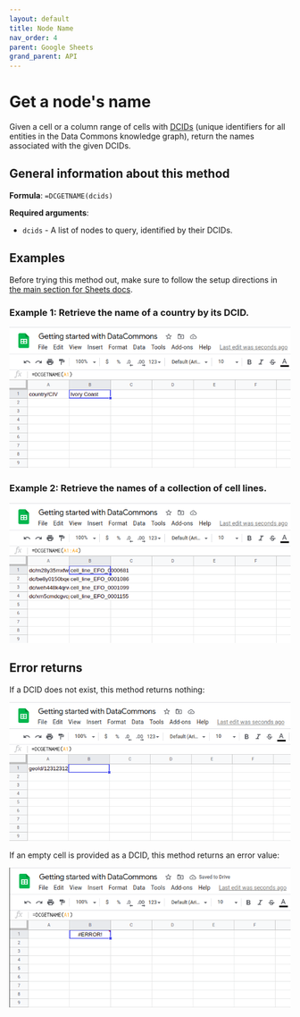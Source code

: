 ```yaml
---
layout: default
title: Node Name
nav_order: 4
parent: Google Sheets
grand_parent: API
---
```


# Get a node's name

Given a cell or a column range of cells with [DCIDs](/glossary.md) (unique identifiers for all entities in the Data Commons knowledge graph), return the names associated with the given DCIDs.

## General information about this method

**Formula**: `=DCGETNAME(dcids)`

**Required arguments**:

* `dcids` - A list of nodes to query, identified by their DCIDs.

## Examples

Before trying this method out, make sure to follow the setup directions in [the main section for Sheets docs](/api/sheets/index.html).

### Example 1: Retrieve the name of a country by its DCID.

![](/assets/images/sheets/sheets_get_name_cote_d_ivoire_cropped.png)

### Example 2: Retrieve the names of a collection of cell lines.

![](/assets/images/sheets/sheets_get_name_cell_lines_cropped.png)

## Error returns

If a DCID does not exist, this method returns nothing:

![](/assets/images/sheets/sheets_get_name_wrong_dcid_cropped.png)

If an empty cell is provided as a DCID, this method returns an error value:

![](/assets/images/sheets/sheets_get_name_no_input_cropped.png)